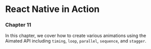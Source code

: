 # React Native in Action

### Chapter 11

In this chapter, we cover how to create various animations using the Aimated API including `timing`, `loop`, `parallel`, `sequence`, and `stagger`.